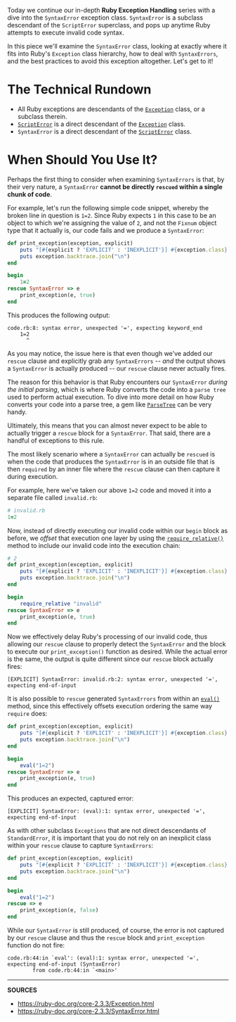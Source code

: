 Today we continue our in-depth **Ruby Exception Handling** series with a dive into the `SyntaxError` exception class. `SyntaxError` is a subclass descendant of the `ScriptError` superclass, and pops up anytime Ruby attempts to execute invalid code syntax.

In this piece we'll examine the `SyntaxError` class, looking at exactly where it fits into Ruby's `Exception` class hierarchy, how to deal with `SyntaxErrors`, and the best practices to avoid this exception altogether.  Let's get to it!

# The Technical Rundown

- All Ruby exceptions are descendants of the [`Exception`] class, or a subclass therein.
- [`ScriptError`] is a direct descendant of the [`Exception`] class.
- `SyntaxError` is a direct descendant of the [`ScriptError`] class.

# When Should You Use It?

Perhaps the first thing to consider when examining `SyntaxErrors` is that, by their very nature, a `SyntaxError` __cannot be directly `rescued` within a single chunk of code__.

For example, let's run the following simple code snippet, whereby the broken line in question is `1=2`.  Since Ruby expects `1` in this case to be an object to which we're assigning the value of `2`, and not the `Fixnum` object type that it actually is, our code fails and we produce a `SyntaxError`:

```ruby
def print_exception(exception, explicit)
    puts "[#{explicit ? 'EXPLICIT' : 'INEXPLICIT'}] #{exception.class}: #{exception.message}"
    puts exception.backtrace.join("\n")
end

begin
    1=2
rescue SyntaxError => e
    print_exception(e, true)
end
```

This produces the following output:

```
code.rb:8: syntax error, unexpected '=', expecting keyword_end
    1=2
      ^
```

As you may notice, the issue here is that even though we've added our `rescue` clause and explicitly grab any `SyntaxErrors` -- _and_ the output shows a `SyntaxError` is actually produced -- our `rescue` clause never actually fires.

The reason for this behavior is that Ruby encounters our `SyntaxError` _during the initial parsing_, which is where Ruby converts the code into a `parse tree` used to perform actual execution.  To dive into more detail on how Ruby converts your code into a parse tree, a gem like [`ParseTree`](https://rubygems.org/gems/ParseTree/versions/3.0.9) can be very handy.

Ultimately, this means that you can almost never expect to be able to actually trigger a `rescue` block for a `SyntaxError`.  That said, there are a handful of exceptions to this rule.

The most likely scenario where a `SyntaxError` can actually be `rescued` is when the code that produces the `SyntaxError` is in an outside file that is then `required` by an inner file where the `rescue` clause can then capture it during execution.

For example, here we've taken our above `1=2` code and moved it into a separate file called `invalid.rb`:

```ruby
# invalid.rb
1=2
```

Now, instead of directly executing our invalid code within our `begin` block as before, we _offset_ that execution one layer by using the [`require_relative()`](https://ruby-doc.org/core-2.3.3/Kernel.html#method-i-require_relative) method to include our invalid code into the execution chain:

```ruby
# 2
def print_exception(exception, explicit)
    puts "[#{explicit ? 'EXPLICIT' : 'INEXPLICIT'}] #{exception.class}: #{exception.message}"
    puts exception.backtrace.join("\n")
end

begin
    require_relative "invalid"
rescue SyntaxError => e
    print_exception(e, true)
end
```

Now we effectively delay Ruby's processing of our invalid code, thus allowing our `rescue` clause to properly detect the `SyntaxError` and the block to execute our `print_exception()` function as desired.  While the actual error is the same, the output is quite different since our `rescue` block actually fires:

```
[EXPLICIT] SyntaxError: invalid.rb:2: syntax error, unexpected '=', expecting end-of-input
```

It is also possible to `rescue` generated `SyntaxErrors` from within an [`eval()`](https://ruby-doc.org/core-2.3.3/Kernel.html#method-i-eval) method, since this effectively offsets execution ordering the same way `require` does:

```ruby
def print_exception(exception, explicit)
    puts "[#{explicit ? 'EXPLICIT' : 'INEXPLICIT'}] #{exception.class}: #{exception.message}"
    puts exception.backtrace.join("\n")
end

begin
    eval("1=2")
rescue SyntaxError => e
    print_exception(e, true)
end
```

This produces an expected, captured error:

```
[EXPLICIT] SyntaxError: (eval):1: syntax error, unexpected '=', expecting end-of-input
```

As with other subclass `Exceptions` that are not direct descendants of `StandardError`, it is important that you do not rely on an inexplicit class within your `rescue` clause to capture `SyntaxErrors`:

```ruby
def print_exception(exception, explicit)
    puts "[#{explicit ? 'EXPLICIT' : 'INEXPLICIT'}] #{exception.class}: #{exception.message}"
    puts exception.backtrace.join("\n")
end

begin
    eval("1=2")
rescue => e
    print_exception(e, false)
end
```

While our `SyntaxError` is still produced, of course, the error is not captured by our `rescue` clause and thus the `rescue` block and `print_exception` function do not fire:

```
code.rb:44:in `eval': (eval):1: syntax error, unexpected '=', expecting end-of-input (SyntaxError)
        from code.rb:44:in `<main>'
```

[`Exception`]: https://airbrake.io/blog/ruby-exception-handling/ruby-exception-classes
[`ScriptError`]: https://ruby-doc.org/core-2.3.3/ScriptError.html

--------------------------------------------------------------------------------

__SOURCES__

- https://ruby-doc.org/core-2.3.3/Exception.html
- https://ruby-doc.org/core-2.3.3/SyntaxError.html
